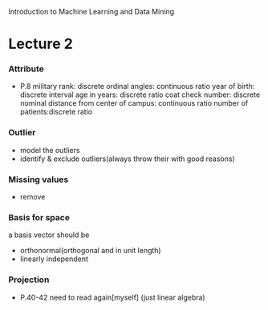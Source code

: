 Introduction to Machine Learning and Data Mining

# Lecture 2
### Attribute
* P.8
military rank: discrete ordinal
angles: continuous ratio
year of birth: discrete interval
age in years: discrete ratio
coat check number: discrete nominal
distance from center of campus: continuous ratio
number of patients:discrete ratio
### Outlier
* model the outliers
* identify & exclude outliers(always throw their with good reasons)
### Missing values
* remove
### Basis for space
a basis vector should be
* orthonormal(orthogonal and in unit length)
* linearly independent
### Projection
* P.40-42 need to read again[myself] (just linear algebra)
